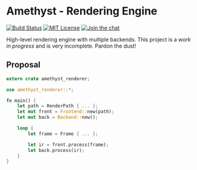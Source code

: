 # Amethyst - Rendering Engine

[![Build Status][s1]][tc] [![MIT License][s2]][gl] [![Join the chat][s3]][gc]

[s1]: https://api.travis-ci.org/ebkalderon/amethyst.svg
[s2]: https://img.shields.io/badge/license-MIT-blue.svg
[s3]: https://badges.gitter.im/ebkalderon/amethyst.svg

[tc]: https://travis-ci.org/ebkalderon/amethyst/
[gl]: https://github.com/ebkalderon/amethyst/blob/master/COPYING
[gc]: https://gitter.im/ebkalderon/amethyst?utm_source=badge&utm_medium=badge&utm_campaign=pr-badge&utm_content=badge

High-level rendering engine with multiple backends. This project is a *work in
progress* and is very incomplete. Pardon the dust!

## Proposal

```rust
extern crate amethyst_renderer;

use amethyst_renderer::*;

fn main() {
    let path = RenderPath { ... };
    let mut front = Frontend::new(path);
    let mut back = Backend::new();

    loop {
        let frame = Frame { ... };

        let ir = front.process(frame);
        let back.process(ir);
    }
}
```
